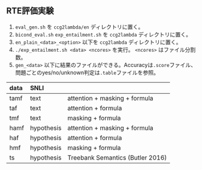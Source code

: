 ## RTE評価実験

1. `eval_gen.sh` を `ccg2lambda/en` ディレクトリに置く。
2. `bicond_eval.sh` `exp_entailment.sh` を `ccg2lambda` ディレクトリに置く。
3. `en_plain_<data>_<option>` 以下を `ccg2lambda` ディレクトリに置く。
4. ```./exp_entailment.sh <data> <ncores>``` を実行。 `<ncores>` はファイル分割数。
5. `gen_<data>` 以下に結果のファイルができる。Accuracyは`.score`ファイル、問題ごとのyes/no/unknown判定は`.table`ファイルを参照。

| data | SNLI  |   |
|:---|:---|:---|
|tamf| text | attention + masking + formula |
|taf| text | attention + formula |
|tmf| text | masking + formula |
|hamf| hypothesis | attention + masking + formula |
|haf| hypothesis | attention + formula |
|hmf| hypothesis | masking + formula |
|ts| hypothesis | Treebank Semantics (Butler 2016) |


